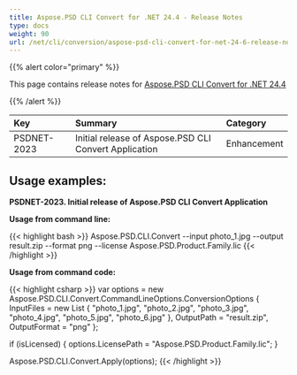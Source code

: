 ```yaml
---
title: Aspose.PSD CLI Convert for .NET 24.4 - Release Notes
type: docs
weight: 90
url: /net/cli/conversion/aspose-psd-cli-convert-for-net-24-6-release-notes/
---
```


{{% alert color="primary" %}}

This page contains release notes for [Aspose.PSD CLI Convert for .NET 24.4](https://www.nuget.org/packages/Aspose.PSD.CLI.Convert/)

{{% /alert %}}

| **Key**     | **Summary**                                              | **Category** |
|:------------|:---------------------------------------------------------|:-------------|
| PSDNET-2023 | Initial release of Aspose.PSD CLI Convert Application |  Enhancement |


## **Usage examples:**

**PSDNET-2023. Initial release of Aspose.PSD CLI Convert Application**

**Usage from command line:**

{{< highlight bash >}}
Aspose.PSD.CLI.Convert --input photo_1.jpg --output result.zip --format png --license Aspose.PSD.Product.Family.lic
{{< /highlight >}}

**Usage from command code:**

{{< highlight csharp >}}
var options = new Aspose.PSD.CLI.Convert.CommandLineOptions.ConversionOptions
{
    InputFiles = new List<string> { "photo_1.jpg", "photo_2.jpg", "photo_3.jpg", "photo_4.jpg", "photo_5.jpg", "photo_6.jpg" },
    OutputPath = "result.zip",
    OutputFormat = "png"
};


if (isLicensed)
{
    options.LicensePath = "Aspose.PSD.Product.Family.lic";
}

Aspose.PSD.CLI.Convert.Apply(options);
{{< /highlight >}}